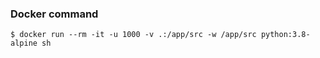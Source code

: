 ### Docker command
```console
$ docker run --rm -it -u 1000 -v .:/app/src -w /app/src python:3.8-alpine sh
```
